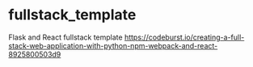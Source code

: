 # fullstack_template
Flask and React fullstack template
https://codeburst.io/creating-a-full-stack-web-application-with-python-npm-webpack-and-react-8925800503d9